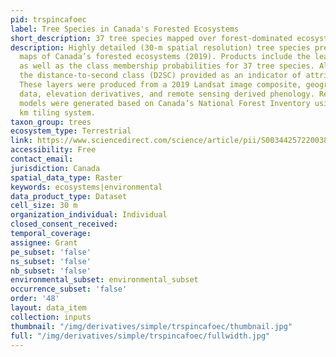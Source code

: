 ```yaml
---
pid: trspincafoec
label: Tree Species in Canada's Forested Ecosystems
short_description: 37 tree species mapped over forest-dominated ecosystems of Canada.
description: Highly detailed (30-m spatial resolution) tree species presence and distribution
  maps of Canada’s forested ecosystems (2019). Products include the leading tree species
  as well as the class membership probabilities for 37 tree species. Also shared is
  the distance-to-second class (D2SC) provided as an indicator of attribution confidence.
  These layers were produced from a 2019 Landsat image composite, geographic and climate
  data, elevation derivatives, and remote sensing derived phenology. Regional classification
  models were generated based on Canada’s National Forest Inventory using a 150x150
  km tiling system.
taxon_group: trees
ecosystem_type: Terrestrial
link: https://www.sciencedirect.com/science/article/pii/S0034425722003820
accessibility: Free
contact_email: 
jurisdiction: Canada
spatial_data_type: Raster
keywords: ecosystems|environmental
data_product_type: Dataset
cell_size: 30 m
organization_individual: Individual
closed_consent_received: 
temporal_coverage: 
assignee: Grant
pe_subset: 'false'
ns_subset: 'false'
nb_subset: 'false'
environmental_subset: environmental_subset
occurrence_subset: 'false'
order: '48'
layout: data_item
collection: inputs
thumbnail: "/img/derivatives/simple/trspincafoec/thumbnail.jpg"
full: "/img/derivatives/simple/trspincafoec/fullwidth.jpg"
---
```

